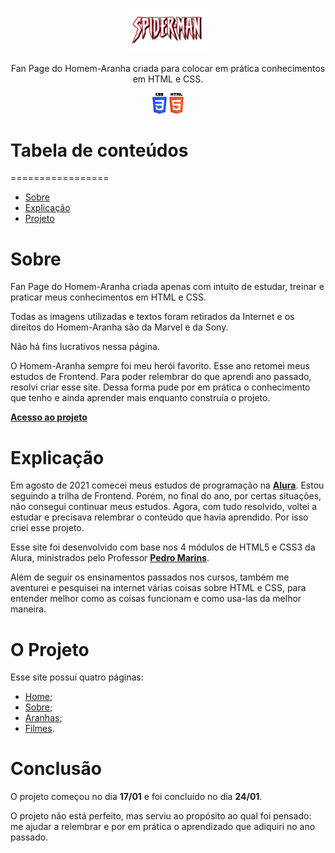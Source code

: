 <p align="center">
    <img src="imagens/spiderman-logo.png" height="25%" width="25%">
</p>

<p align="center">Fan Page do Homem-Aranha criada para colocar em prática conhecimentos em HTML e CSS.</p>

<p align="center">
    <img src="imagens/CSS_HTML.png" height="10%" width="10%">
</p>

# Tabela de conteúdos
=================
<!--ts-->
   * [Sobre](#Sobre)
   * [Explicação](#Explicação)
   * [Projeto](#O-Projeto)
<!--te-->

# Sobre

Fan Page do Homem-Aranha criada apenas com intuito de estudar, treinar e praticar meus conhecimentos em HTML e CSS.

Todas as imagens utilizadas e textos foram retirados da Internet e os direitos do Homem-Aranha são da Marvel e da Sony.

Não há fins lucrativos nessa página.

O Homem-Aranha sempre foi meu herói favorito. Esse ano retomei meus estudos de Frontend. Para poder relembrar do que aprendi ano passado, resolvi criar esse site. Dessa forma pude por em prática o conhecimento que tenho e ainda aprender mais enquanto construía o projeto.

**[Acesso ao projeto](https://brunosabbagmachado.github.io/spidermanFanPage/)**


# Explicação

Em agosto de 2021 comecei meus estudos de programação na **[Alura](https://www.alura.com.br/)**. Estou seguindo a trilha de Frontend. Porém, no final do ano, por certas situações, não consegui continuar meus estudos. Agora, com tudo resolvido, voltei a estudar e precisava relembrar o conteúdo que havia aprendido. Por isso criei esse projeto.

Esse site foi desenvolvido com base nos 4 módulos de HTML5 e CSS3 da Alura, ministrados pelo Professor **[Pedro Marins](https://github.com/pedromarins)**.

Além de seguir os ensinamentos passados nos cursos, também me aventurei e pesquisei na internet várias coisas sobre HTML e CSS, para entender melhor como as coisas funcionam e como usa-las da melhor maneira.


# O Projeto

Esse site possuí quatro páginas:
* [Home](https://brunosabbagmachado.github.io/spidermanFanPage/index.html);
* [Sobre](https://brunosabbagmachado.github.io/spidermanFanPage/HTML/sobre.html);
* [Aranhas](https://brunosabbagmachado.github.io/spidermanFanPage/HTML/aranhas.html);
* [Filmes](https://brunosabbagmachado.github.io/spidermanFanPage/HTML/filmes.html).


# Conclusão

O projeto começou no dia **17/01** e foi concluído no dia **24/01**. 

O projeto não está perfeito, mas serviu ao propósito ao qual foi pensado: me ajudar a relembrar e por em prática o aprendizado que adiquiri no ano passado.

